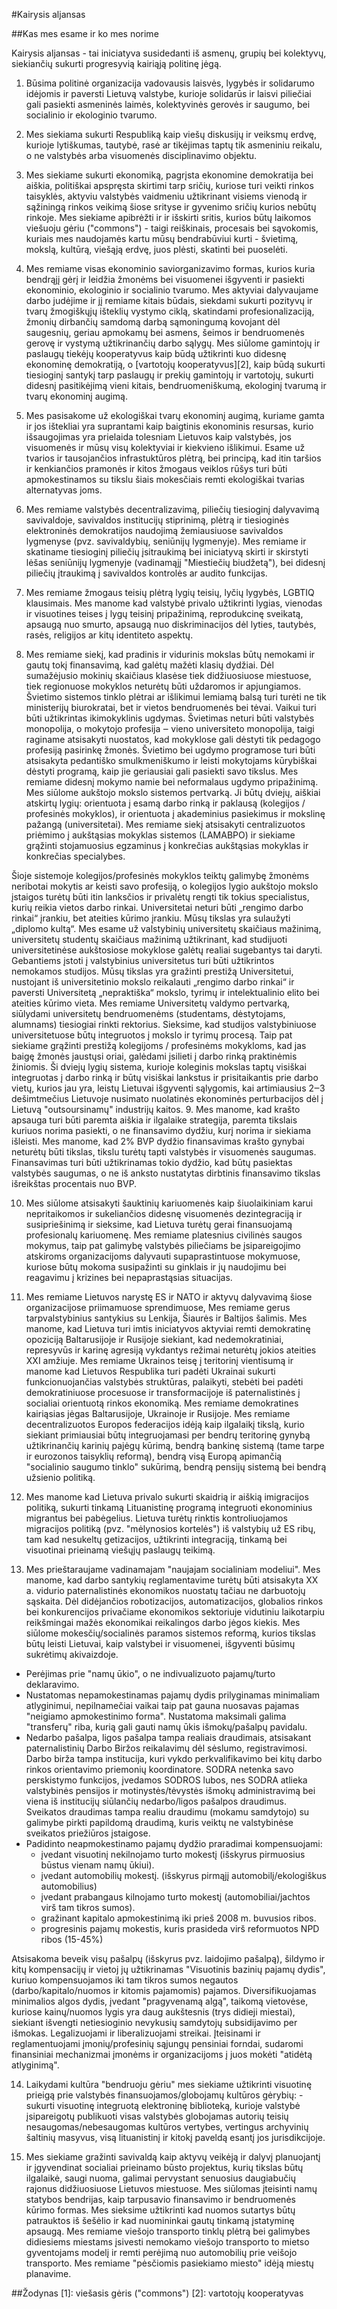 #Kairysis aljansas

##Kas mes esame ir ko mes norime

Kairysis aljansas - tai iniciatyva susidedanti iš asmenų, grupių bei kolektyvų, siekiančių sukurti progresyvią kairiąją politinę jėgą.

1. Būsima politinė organizacija vadovausis laisvės, lygybės ir solidarumo idėjomis ir paversti Lietuvą valstybe, kurioje solidarūs ir laisvi piliečiai gali pasiekti asmeninės laimės, kolektyvinės gerovės ir saugumo, bei socialinio ir ekologinio tvarumo.

2. Mes siekiama sukurti Respubliką kaip viešų diskusijų ir veiksmų erdvę, kurioje lytiškumas, tautybė, rasė ar tikėjimas taptų tik asmeniniu reikalu, o ne valstybės arba visuomenės disciplinavimo objektu.

3. Mes siekiame sukurti ekonomiką, pagrįsta ekonomine demokratija bei aiškia, politiškai apspręsta skirtimi tarp sričių, kuriose turi veikti rinkos taisyklės, aktyviu valstybės vaidmeniu užtikrinant visiems vienodą ir sąžiningą rinkos veikimą šiose srityse ir gyvenimo sričių kurios nebūtų rinkoje. Mes siekiame apibrėžti ir ir išskirti sritis, kurios būtų laikomos viešuoju gėriu ("commons") - taigi reiškinais, procesais bei sąvokomis, kuriais mes naudojamės kartu mūsų bendrabūviui kurti - švietimą, mokslą, kultūrą, viešąją erdvę, juos plėsti, skatinti bei puoselėti.

4. Mes remiame visas ekonominio saviorganizavimo formas, kurios kuria bendrąjį gėrį ir leidžia žmonėms bei visuomenei išgyventi ir pasiekti ekonominio, ekologinio ir socialinio tvarumo. Mes aktyviai dalyvaujame darbo judėjime ir jį remiame kitais būdais, siekdami sukurti pozityvų ir tvarų žmogiškųjų išteklių vystymo ciklą, skatindami profesionalizaciją, žmonių dirbančių samdomą darbą sąmoningumą kovojant dėl saugesnių, geriau apmokamų bei asmens, šeimos ir bendruomenės gerovę ir vystymą užtikrinančių darbo sąlygų. 
Mes siūlome gamintojų ir paslaugų tiekėjų kooperatyvus kaip būdą užtikrinti kuo didesnę ekonominę demokratiją, o [vartotojų kooperatyvus][2], kaip būdą sukurti tiesioginį santykį tarp paslaugų ir prekių gamintojų ir vartotojų, sukurti didesnį pasitikėjimą vieni kitais, bendruomeniškumą, ekologinį tvarumą ir tvarų ekonominį augimą. 

5. Mes pasisakome už ekologiškai tvarų ekonominį augimą, kuriame gamta ir jos ištekliai yra suprantami kaip baigtinis ekonominis resursas, kurio išsaugojimas yra prielaida tolesniam Lietuvos kaip valstybės, jos visuomenės ir mūsų visų kolektyviai ir kiekvieno išlikimui. Esame už tvarios ir tausojančios infrastuktūros plėtrą, bei principą, kad itin taršios ir kenkiančios pramonės ir kitos žmogaus veiklos rūšys turi būti apmokestinamos su tikslu šiais mokesčiais remti ekologiškai tvarias alternatyvas joms.

6. Mes remiame valstybės decentralizavimą, piliečių tiesioginį dalyvavimą savivaldoje, savivaldos institucijų stiprinimą, plėtrą ir tiesioginės elektroninės demokratijos naudojimą žemiausiuose savivaldos lygmenyse (pvz. savivaldybių, seniūnijų lygmenyje). Mes remiame ir skatiname tiesioginį piliečių įsitraukimą bei iniciatyvą skirti ir skirstyti lėšas seniūnijų lygmenyje (vadinamąjį "Miestiečių biudžetą"), bei didesnį piliečių įtraukimą į savivaldos kontrolės ar audito funkcijas.

7. Mes remiame žmogaus teisių plėtrą lygių teisių, lyčių lygybės, LGBTIQ klausimais. Mes manome kad valstybė privalo užtikrinti lygias, vienodas ir visuotines teises į lygų teisinį pripažinimą, reprodukcinę sveikatą, apsaugą nuo smurto, apsaugą nuo diskriminacijos dėl lyties, tautybės, rasės, religijos ar kitų identiteto aspektų. 

8. Mes remiame siekį, kad pradinis ir vidurinis mokslas būtų nemokami ir gautų tokį finansavimą, kad galėtų mažėti klasių dydžiai.
Dėl sumažėjusio mokinių skaičiaus klasėse tiek didžiuosiuose miestuose, tiek regionuose mokyklos neturėtų būti uždaromos ir apjungiamos.
Švietimo sistemos tinklo plėtrai ar išlikimui lemiamą balsą turi turėti ne tik ministerijų biurokratai, bet ir vietos bendruomenės bei tėvai. 
Vaikui turi būti užtikrintas ikimokyklinis ugdymas.
Švietimas neturi būti valstybės monopolija, o mokytojo profesija ‒ vieno universiteto monopolija, taigi raginame atsisakyti nuostatos, kad mokyklose gali dėstyti tik pedagogo profesiją pasirinkę žmonės. 
Švietimo bei ugdymo programose turi būti atsisakyta pedantiško smulkmeniškumo ir leisti mokytojams kūrybiškai dėstyti programą, kaip jie geriausiai gali pasiekti savo tikslus.
Mes remiame didesnį mokymo namie bei neformalaus ugdymo pripažinimą. 
Mes siūlome aukštojo mokslo sistemos pertvarką. Ji būtų dviejų, aiškiai atskirtų lygių: orientuota į esamą darbo rinką ir paklausą (kolegijos / profesinės mokyklos), ir orientuota į akademinius pasiekimus ir mokslinę pažangą (universitetai). 
Mes remiame siekį atsisakyti centralizuotos priėmimo į aukštąsias mokyklas sistemos (LAMABPO) ir siekiame grąžinti stojamuosius egzaminus į konkrečias aukštąsias mokyklas ir konkrečias specialybes.

Šioje sistemoje kolegijos/profesinės mokyklos teiktų galimybę žmonėms neribotai mokytis ar keisti savo profesiją, o kolegijos lygio aukštojo mokslo įstaigos turėtų būti itin lanksčios ir privalėtų rengti tik tokius specialistus, kurių reikia vietos darbo rinkai. 
Universitetai neturi būti „rengimo darbo rinkai“ įrankiu, bet ateities kūrimo įrankiu. Mūsų tikslas yra sulaužyti „diplomo kultą“. Mes esame už valstybinių universitetų skaičiaus mažinimą, universitetų studentų skaičiaus mažinimą užtikrinant, kad studijuoti universitetinėse aukštosiose mokyklose galėtų realiai sugebantys tai daryti. Gebantiems įstoti į valstybinius universitetus turi būti užtikrintos nemokamos studijos.
Mūsų tikslas yra gražinti prestižą Universitetui, nustojant iš universitetinio mokslo reikalauti „rengimo darbo rinkai“ ir paversti Universitetą „nepraktiška“ mokslo, tyrimų ir intelektualinio elito bei ateities kūrimo vieta. 
Mes remiame Universitetų valdymo pertvarką, siūlydami universitetų bendruomenėms (studentams, dėstytojams, alumnams) tiesiogiai rinkti rektorius.
Sieksime, kad studijos valstybiniuose universitetuose būtų integruotos į mokslo ir tyrimų procesą.
Taip pat siekiame grąžinti prestižą kolegijoms / profesinėms mokykloms, kad jas baigę žmonės jaustųsi oriai, galėdami įsilieti į darbo rinką praktinėmis žiniomis. 
Ši dviejų lygių sistema, kurioje koleginis mokslas taptų visiškai integruotas į darbo rinką ir būtų visiškai lankstus ir prisitaikantis prie darbo vietų, kurios jau yra, leistų Lietuvai išgyventi sąlygomis, kai artimiausius 2‒3 dešimtmečius Lietuvoje nusimato nuolatinės ekonominės perturbacijos dėl į Lietuvą "outsoursinamų" industrijų kaitos.
9. Mes manome, kad krašto apsauga turi būti paremta aiškia ir ilgalaike strategija, paremta tikslais kuriuos norima pasiekti, o ne finansavimo dydžiu, kurį norima ir siekiama išleisti. Mes manome, kad 2% BVP dydžio finansavimas krašto gynybai neturėtų būti tikslas, tikslu turėtų tapti valstybės ir visuomenės saugumas. Finansavimas turi būti užtikrinamas tokio dydžio, kad būtų pasiektas valstybės saugumas, o ne iš anksto nustatytas dirbtinis finansavimo tikslas išreikštas procentais nuo BVP. 

10. Mes siūlome atsisakyti šauktinių kariuomenės kaip šiuolaikiniam karui nepritaikomos ir sukeliančios didesnę visuomenės dezintegraciją ir susipriešinimą ir sieksime, kad Lietuva turėtų gerai finansuojamą profesionalų kariuomenę. Mes remiame platesnius civilinės saugos mokymus, taip pat galimybę valstybės piliečiams be įsipareigojimo atskiroms organizacijoms dalyvauti supaprastintuose mokymuose, kuriose būtų mokoma susipažinti su ginklais ir jų naudojimu bei reagavimu į krizines bei nepaprastąsias situacijas.

11. Mes remiame Lietuvos narystę ES ir NATO ir aktyvų dalyvavimą šiose organizacijose priimamuose sprendimuose, Mes remiame gerus tarpvalstybinius santykius su Lenkija, Šiaurės ir Baltijos šalimis. 
Mes manome, kad Lietuva turi imtis iniciatyvos aktyviai remti demokratinę opoziciją Baltarusijoje ir Rusijoje siekiant, kad nedemokratiniai, represyvūs ir karinę agresiją vykdantys režimai neturėtų jokios ateities XXI amžiuje. Mes remiame Ukrainos teisę į teritorinį vientisumą ir manome kad Lietuvos Respublika turi padėti Ukrainai sukurti funkcionuojančias valstybės struktūras, palaikyti, stebėti bei padėti demokratiniuose procesuose ir transformacijoje iš paternalistinės į socialiai orientuotą rinkos ekonomiką.
Mes remiame demokratines kairiąsias jėgas Baltarusijoje, Ukrainoje ir Rusijoje. 
Mes remiame decentralizuotos Europos federacijos idėją kaip ilgalaikį tikslą, kurio siekiant primiausiai būtų integruojamasi per bendrų teritorinę gynybą užtikrinančių karinių pajėgų kūrimą, bendrą bankinę sistemą (tame tarpe ir eurozonos taisyklių reformą), bendrą visą Europą apimančią "socialinio saugumo tinklo" sukūrimą, bendrą pensijų sistemą bei bendrą užsienio politiką.

12. Mes manome kad Lietuva privalo sukurti skaidrią ir aiškią imigracijos politiką, sukurti tinkamą Lituanistinę programą integruoti ekonominius migrantus bei pabėgelius. Lietuva turėtų rinktis kontroliuojamos migracijos politiką (pvz. "mėlynosios kortelės") iš valstybių už ES ribų, tam kad nesukeltų getizacijos, užtikrinti integraciją, tinkamą bei visuotinai prieinamą viešųjų paslaugų teikimą. 

13. Mes prieštaraujame vadinamajam "naujajam socialiniam modeliui". Mes manome, kad darbo  santykių reglamentavime turėtų būti atsisakyta XX a. vidurio paternalistinės ekonomikos nuostatų tačiau ne darbuotojų sąskaita. Dėl didėjančios robotizacijos, automatizacijos, globalios rinkos bei konkurencijos privačiame ekonomikos sektoriuje vidutiniu laikotarpiu reikšmingai mažės ekonomikai reikalingos darbo jėgos kiekis. Mes siūlome mokesčių/socialinės paramos sistemos reformą, kurios tikslas būtų leisti Lietuvai, kaip valstybei ir visuomenei, išgyventi būsimų sukrėtimų akivaizdoje.
- Perėjimas prie "namų ūkio", o ne indivualizuoto pajamų/turto deklaravimo.
- Nustatomas nepamokestinamas pajamų dydis prilyginamas minimaliam atlyginimui, nepilnamečiai vaikai taip pat gauna nuosavas pajamas "neigiamo apmokestinimo forma". Nustatoma maksimali galima "transferų" riba, kurią gali gauti namų ūkis išmokų/pašalpų pavidalu.
- Nedarbo pašalpa, ligos pašalpa tampa realiais draudimais, atsisakant paternalistinių Darbo Biržos reikalavimų dėl sėslumo, registravimosi. Darbo birža tampa institucija, kuri vykdo perkvalifikavimo bei kitų darbo rinkos orientavimo priemonių koordinatore. SODRA netenka savo perskistymo funkcijos, įvedamos SODROS lubos, nes SODRA atlieka valstybinės pensijos ir motinystės/tėvystės išmokų administravimą bei viena iš institucijų siūlančių nedarbo/ligos pašalpos draudimus. Sveikatos draudimas tampa realiu draudimu (mokamu samdytojo) su galimybe pirkti papildomą draudimą, kuris veiktų ne valstybinėse sveikatos priežiūros įstaigose.
- Padidinto neapmokestinamo pajamų dydžio praradimai kompensuojami:
  - įvedant visuotinį nekilnojamo turto mokestį (išskyrus pirmuosius būstus vienam namų ūkiui).
  - įvedant automobilių mokestį. (išskyrus pirmąjį automobilį/ekologiškus automobilius)
  - įvedant prabangaus kilnojamo turto mokestį (automobiliai/jachtos virš tam tikros sumos).
  - gražinant kapitalo apmokestinimą iki prieš 2008 m. buvusios ribos.
  - progresinis pajamų mokestis, kuris prasideda virš reformuotos NPD ribos (15-45%)

Atsisakoma beveik visų pašalpų (išskyrus pvz. laidojimo pašalpą), šildymo ir kitų kompensacijų ir vietoj jų užtikrinamas "Visuotinis bazinių pajamų dydis", kuriuo kompensuojamos iki tam tikros sumos negautos (darbo/kapitalo/nuomos ir kitomis pajamomis) pajamos. 
Diversifikuojamas minimalios algos dydis, įvedant "pragyvenamą algą", taikomą vietovėse, kuriose kainų/nuomos lygis yra daug aukštesnis (trys didieji miestai), siekiant išvengti netiesioginio nevykusių samdytojų subsidijavimo per išmokas.
Legalizuojami ir liberalizuojami streikai. Įteisinami ir reglamentuojami įmonių/profesinių sąjungų pensiniai forndai, sudaromi finansiniai mechanizmai įmonėms ir organizacijoms į juos  mokėti "atidėtą atlyginimą".

14. Laikydami kultūra "bendruoju gėriu" mes siekiame užtikrinti visuotinę prieigą prie valstybės finansuojamos/globojamų kultūros gėrybių:
    -sukurti visuotinę integruotą elektroninę biblioteką, kurioje valstybė įsipareigotų publikuoti visas valstybės globojamas autorių teisių nesaugomas/nebesaugomas kultūros vertybes, vertingus archyvinių šaltinių masyvus, visą lituanistinį ir kitokį paveldą esantį jos jurisdikcijoje.

15. Mes siekiame gražinti savivaldą kaip aktyvų veikėją ir dalyvį planuojantį ir įgyvendinat socialiai prieinamo būsto projektus, kurių tikslas būtų ilgalaikė, saugi nuoma, galimai pervystant senuosius daugiabučių rajonus didžiuosiuose Lietuvos miestuose. Mes siūlomas įteisinti namų statybos bendrijas, kaip tarpusavio finansavimo ir bendruomenės kūrimo formas.
Mes sieksime užtikrinti kad nuomos sutartys būtų patrauktos iš šešėlio ir kad nuomininkai gautų tinkamą įstatyminę apsaugą. Mes remiame viešojo transporto tinklų plėtrą bei galimybes didiesiems miestams įsivesti nemokamo viešojo transporto to mietso gyventojams modelį ir remti perėjimą nuo automobilių prie veišojo transporto. Mes remiame "pėsčiomis pasiekiamo miesto" idėją miestų planavime.

##Žodynas
[1]: viešasis gėris ("commons")
[2]: vartotojų kooperatyvas 


